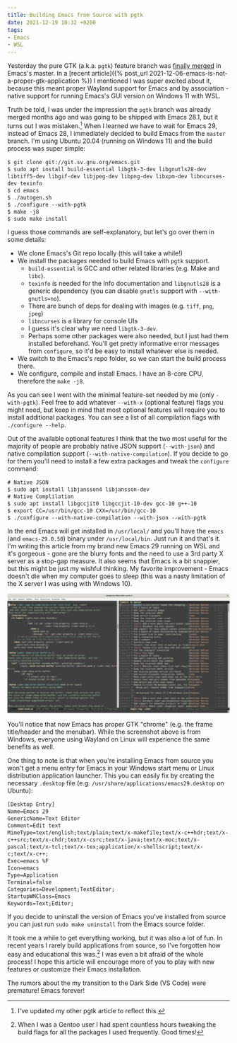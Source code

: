 ```yaml
---
title: Building Emacs from Source with pgtk
date: 2021-12-19 10:32 +0200
tags:
- Emacs
- WSL
---
```


Yesterday the pure GTK (a.k.a. `pgtk`) feature branch was [finally merged](https://www.reddit.com/r/emacs/comments/rj8k32/the_pgtk_pure_gtk_branch_was_merged/) in Emacs's master.
In a [recent article]({% post_url 2021-12-06-emacs-is-not-a-proper-gtk-application %}) I mentioned
I was super excited about it, because this meant proper Wayland support for Emacs and by association - native support
for running Emacs's GUI version on Windows 11 with WSL.

Truth be told, I was under the impression the `pgtk` branch was already merged months ago and was going to be shipped with Emacs 28.1, but it turns out I was mistaken.[^1]
When I learned we have to wait for Emacs 29, instead of Emacs 28, I immediately decided to build Emacs from the `master` branch. I'm using
Ubuntu 20.04 (running on Windows 11) and the build process was super simple:

``` shellsession
$ git clone git://git.sv.gnu.org/emacs.git
$ sudo apt install build-essential libgtk-3-dev libgnutls28-dev libtiff5-dev libgif-dev libjpeg-dev libpng-dev libxpm-dev libncurses-dev texinfo
$ cd emacs
$ ./autogen.sh
$ ./configure --with-pgtk
$ make -j8
$ sudo make install
```

I guess those commands are self-explanatory, but let's go over them in some details:

* We clone Emacs's Git repo locally (this will take a while!)
* We install the packages needed to build Emacs with `pgtk` support.
  * `build-essential` is GCC and other related libraries (e.g. Make and `libc`).
  * `texinfo` is needed for the Info documentation and `libgnutls28` is a generic dependency (you can disable `gnutls` support with `--with-gnutls=no`).
  * There are bunch of deps for dealing with images (e.g. `tiff`, `png`, `jpeg`)
  * `libncurses` is a library for console UIs
  * I guess it's clear why we need `libgtk-3-dev`.
  * Perhaps some other packages were also needed, but I just had them installed beforehand. You'll get pretty informative error messages from `configure`, so it'd be easy to install whatever else is needed.
* We switch to the Emacs's repo folder, so we can start the build process there.
* We configure, compile and install Emacs. I have an 8-core CPU, therefore the `make -j8`.

As you can see I went with the minimal feature-set needed by me (only
`-with-pgtk`). Feel free to add whatever `--with-x` (optional feature) flags you
might need, but keep in mind that most optional features will require you to
install additional packages. You can see a list of all compilation flags with
`./configure --help`.

Out of the available optional features I think that the two most
useful for the majority of people are probably native JSON support (`--with-json`) and
native compilation support (`--with-native-compilation`). If you decide to go for them you'll need to install a few extra packages and tweak the `configure` command:

``` shellsession
# Native JSON
$ sudo apt install libjansson4 libjansson-dev
# Native Complilation
$ sudo apt install libgccjit0 libgccjit-10-dev gcc-10 g++-10
$ export CC=/usr/bin/gcc-10 CXX=/usr/bin/gcc-10
$ ./configure --with-native-compilation --with-json --with-pgtk
```

In the end Emacs will get installed in `/usr/local/` and you'll have the `emacs` (and `emacs-29.0.50`) binary under `/usr/local/bin`. Just run it and that's it. I'm writing this article from my brand new
Emacs 29 running on WSL and it's gorgeous - gone are the blurry fonts and the need to use a 3rd party X server as a stop-gap measure. It also seems that Emacs is a bit snappier, but this might
be just my wishful thinking. My favorite improvement - Emacs doesn't die when my computer goes to sleep (this was a nasty limitation of the X server I was using with Windows 10).

![emacs_with_pgtk.png](/assets/images/emacs_with_pgtk.png)

You'll notice that now Emacs has proper GTK "chrome" (e.g. the frame
title/header and the menubar). While the screenshot above is from Windows,
everyone using Wayland on Linux will experience the same benefits as well.

One thing to note is that when you're installing Emacs from source you won't get a menu entry for Emacs in your Windows start menu or Linux distribution application launcher.
This you can easily fix by creating the necessary `.desktop` file (e.g. `/usr/share/applications/emacs29.desktop` on Ubuntu):

```
[Desktop Entry]
Name=Emacs 29
GenericName=Text Editor
Comment=Edit text
MimeType=text/english;text/plain;text/x-makefile;text/x-c++hdr;text/x-c++src;text/x-chdr;text/x-csrc;text/x-java;text/x-moc;text/x-pascal;text/x-tcl;text/x-tex;application/x-shellscript;text/x-c;text/x-c++;
Exec=emacs %F
Icon=emacs
Type=Application
Terminal=false
Categories=Development;TextEditor;
StartupWMClass=Emacs
Keywords=Text;Editor;
```

If you decide to uninstall the version of Emacs you've installed from source you can just run `sudo make uninstall` from the Emacs source folder.

It took me a while to get everything working, but it was also a lot of fun. In recent years I rarely build applications from source,
so I've forgotten how easy and educational this was.[^2] I was even a bit afraid of the whole process! I hope this article will encourage
more of you to play with new features or customize their Emacs installation.

The rumors about the my transition to the Dark Side (VS Code) were premature! Emacs forever!

[^1]: I've updated my other pgtk article to reflect this.
[^2]: When I was a Gentoo user I had spent countless hours tweaking the build flags for all the packages I used frequently. Good times!
